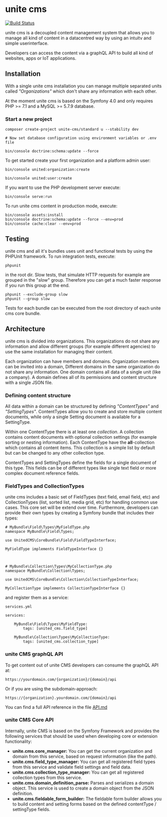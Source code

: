 unite cms
=========

[![Build Status](https://travis-ci.org/unite-cms/standard.svg?branch=master)](https://travis-ci.org/unite-cms/standard)

unite cms is a decoupled content management system that allows you to manage all kind of content in a datacentred way by using an intuitv and simple userinterface.

Developers can access the content via a graphQL API to build all kind of websites, apps or IoT applications.   


## Installation

With a single unite cms installation you can manage multiple separated units called *"Organizations"* which don't share any information with each other. 

At the moment unite cms is based on the Symfony 4.0 and only requires PHP >= 7.1 and a MySQL >= 5.7.9 database.

### Start a new project 

    composer create-project unite-cms/standard u --stability dev

    # Now set database configuration using environment variables or .env file 
    
    bin/console doctrine:schema:update --force

To get started create your first organization and a platform admin user:

    bin/console united:organization:create
    
    bin/console united:user:create 
    
If you want to use the PHP development server execute: 

    bin/console serve:run

To run unite cms content in production mode, execute:

    bin/console assets:install
    bin/console doctrine:schema:update --force --env=prod
    bin/console cache:clear --env=prod    

## Testing

unite cms and all it's bundles uses unit and functional tests by using the PHPUnit framework. To run integration tests, 
execute: 

    phpunit
    
in the root dir. Slow tests, that simulate HTTP requests for example are grouped in the "*slow*" group. Therefore you 
can get a much faster response if you run this group at the end.

    phpunit --exclude-group slow
    phpunit --group slow 

Tests for each bundle can be executed from the root directory of each unite cms core bundle.

## Architecture

unite cms is divided into organizations. This organizations do not share any information and 
allow different groups (for example different agencies) to use the same installation for managing their content.

Each organization can have members and domains. Organization members can be invited into a domain, Different domains in 
the same organization do not share any information. One domain contains all data of a single unit (like a company). A 
domain defines all of its permissions and content structure with a single JSON file.

### Defining content structure

All data within a domain can be structured by defining *"ContentTypes"* and *"SettingTypes"*. ContentTypes allow you to 
create and store multiple content documents, while only a single Setting document is available for a SettingType.

Within one ContentType there is at least one *collection*. A collection contains content documents with optional 
collection settings (for example sorting or nesting information). Each ContentType have the **all**-collection which 
contains all content items. This collection is a simple list by default but can be changed to any other collection 
type.

ContentTypes and SettingTypes define the fields for a single document of this type. This fields can be of different 
types like single text field or more complex document reference fields.

### FieldTypes and CollectionTypes

unite cms includes a basic set of FieldTypes (text field, email field, etc) and CollectionTypes (list, sorted list, 
media grid, etc) for handling common use cases. This core set will be extend over time. Furthermore, developers can 
provide their own types by creating a Symfony bundle that includes their types: 

    # MyBundle\Field\Types\MyFieldType.php 
    namespace MyBundle\Field\Types;
    
    use UnitedCMS\CoreBundle\Field\FieldTypeInterface;
    
    MyFieldType implements FieldTypeInterface {}
    
    
    
    # MyBundle\Collection\Types\MyCollectionType.php
    namespace MyBundle\Collection\Types;
    
    use UnitedCMS\CoreBundle\Collection\CollectionTypeInterface;
    
    MyCollectionType implements CollectionTypeInterface {}

and register them as a service: 

    services.yml
    
    services: 
    
        MyBundle\Field\Types\MyFieldType:
            tags: [united_cms.field_type]    
            
        MyBundle\Collection\Types\MyCollectionType: 
            tags: [united_cms.collection_type]


### unite CMS graphQL API
To get content out of unite CMS developers can consume the graphQL API at: 

    https://yourdomain.com/{organization}/{domain}/api

Or if you are using the subdomain-approach: 

    https://{organization}.yourdomain.com/{domain}/api

You can find a full API reference in the file [API.md](API.md)   

### unite CMS Core API

Internally, unite CMS is based on the Symfony Framework and provides the following services that should be used when 
developing core or extension functionality: 

* **unite.cms.core_manager:** You can get the current organization and domain from this service, based on request 
information (like the path).
* **unite.cms.field_type_manager:** You can get all registered field types from this service and validate field 
settings and field data.
* **unite.cms.collection_type_manager:** You can get all registered collection types from this service.
* **unite.cms.domain_definition_parse:** Parses and serializes a domain object. This service is used to create a 
domain object from the JSON definition.
* **unite.cms.fieldable_form_builder:** The fieldable form builder allows you to build content and setting forms based 
on the defined contentType / settingType fields.  
  